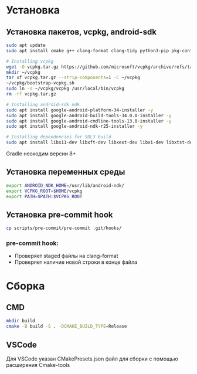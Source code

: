 # Установка

## Установка пакетов, vcpkg, android-sdk

```bash
sudo apt update
sudo apt install cmake g++ clang-format clang-tidy python3-pip pkg-config curl zip unzip tar -y

# Installing vcpkg
wget -O vcpkg.tar.gz https://github.com/microsoft/vcpkg/archive/refs/tags/2025.02.14.tar.gz
mkdir ~/vcpkg
tar xf vcpkg.tar.gz --strip-components=1 -C ~/vcpkg
~/vcpkg/bootstrap-vcpkg.sh
sudo ln -s ~/vcpkg/vcpkg /usr/local/bin/vcpkg
rm -rf vcpkg.tar.gz

# Installing android-sdk ndk
sudo apt install google-android-platform-34-installer -y
sudo apt install google-android-build-tools-34.0.0-installer -y
sudo apt install google-android-cmdline-tools-13.0-installer -y
sudo apt install google-android-ndk-r25-installer -y

# Installing dependencies for SDL3 build
sudo apt install libx11-dev libxft-dev libxext-dev libxi-dev libxtst-dev libwayland-dev libxkbcommon-dev libegl1-mesa-dev libibus-1.0-dev bison libxrandr-dev -y
```

Gradle неоходим версии 8+

## Установка переменных среды

```bash
export ANDROID_NDK_HOME=/usr/lib/android-ndk/
export VCPKG_ROOT=$HOME/vcpkg
export PATH=$PATH:$VCPKG_ROOT
```

## Установка pre-commit hook

```bash
cp scripts/pre-commit/pre-commit .git/hooks/
```

### pre-commit hook:
- Проверяет staged файлы на clang-format
- Проверяет наличие новой строки в конце файла

# Сборка

## CMD

```bash
mkdir build
cmake -B build -S . -DCMAKE_BUILD_TYPE=Release
```

## VSCode

Для VSCode указан CMakePresets.json файл для сборки с помощью расширения Cmake-tools
